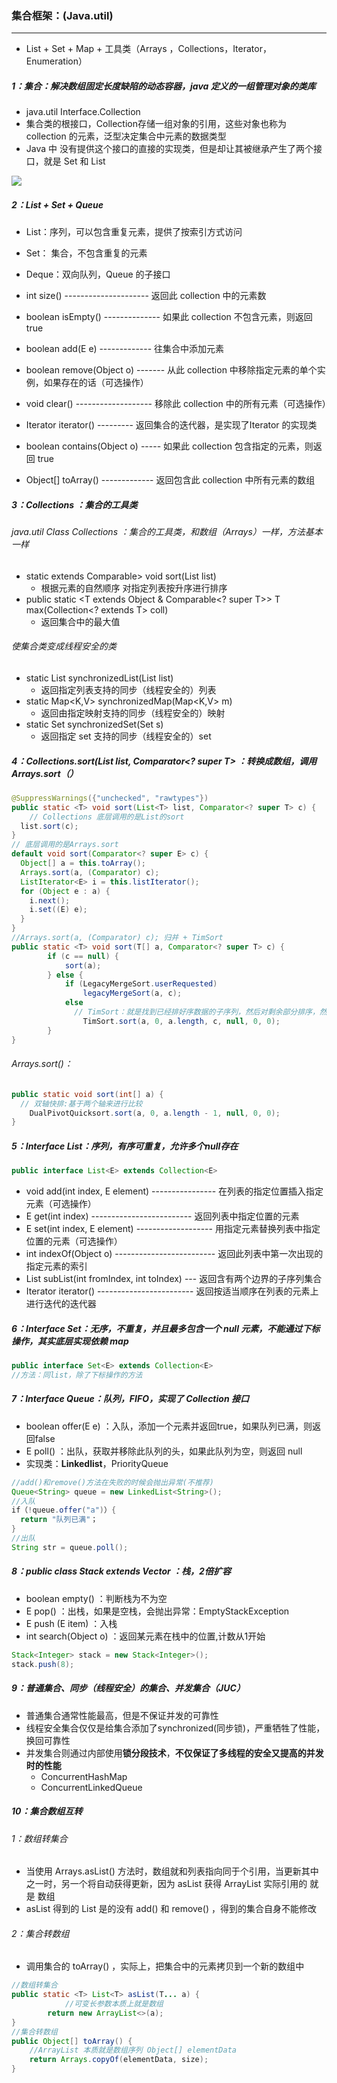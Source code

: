 ### 集合框架：(Java.util)

------

- List + Set + Map + 工具类（Arrays ，Collections，Iterator，Enumeration）

##### 1：集合：解决数组固定长度缺陷的动态容器，java 定义的一组管理对象的类库

- java.util Interface.Collection
- 集合类的根接口，Collection存储一组对象的引用，这些对象也称为 collection 的元素，泛型决定集合中元素的数据类型
- Java 中 没有提供这个接口的直接的实现类，但是却让其被继承产生了两个接口，就是 Set 和 List

![](https://github.com/likang315/Java-and-Middleware/blob/master/Java_note/5%EF%BC%9A%E6%B3%9B%E5%9E%8B%EF%BC%8C%E9%9B%86%E5%90%88%EF%BC%8CMap/%E6%96%B0%E5%BB%BA%E6%96%87%E4%BB%B6%E5%A4%B9/Framework.png?raw=true)

##### 2：List + Set + Queue

- List：序列，可以包含重复元素，提供了按索引方式访问
- Set： 集合，不包含重复的元素
- Deque：双向队列，Queue 的子接口

- int size() --------------------- 返回此 collection 中的元素数
- boolean isEmpty() -------------- 如果此 collection 不包含元素，则返回 true
- boolean	add(E e) ------------- 往集合中添加元素
- boolean remove(Object o) ------- 从此 collection 中移除指定元素的单个实例，如果存在的话（可选操作）
- void clear() ------------------- 移除此 collection 中的所有元素（可选操作）
- Iterator iterator() --------- 返回集合的迭代器，是实现了Iterator 的实现类
- boolean contains(Object o) ----- 如果此 collection 包含指定的元素，则返回 true
- Object[] toArray() ------------- 返回包含此 collection 中所有元素的数组

##### 3：Collections ：集合的工具类

###### java.util Class Collections ：集合的工具类，和数组（Arrays）一样，方法基本一样

- static extends Comparable> void sort(List list) 
  - 根据元素的自然顺序 对指定列表按升序进行排序 
- public static <T extends Object & Comparable<? super T>> T max(Collection<? extends T> coll)
  - 返回集合中的最大值

###### 使集合类变成线程安全的类

- static List synchronizedList(List list)
  - 返回指定列表支持的同步（线程安全的）列表
- static Map<K,V> synchronizedMap(Map<K,V> m)
  - 返回由指定映射支持的同步（线程安全的）映射
- static Set synchronizedSet(Set s)
  - 返回指定 set 支持的同步（线程安全的）set

##### 4：Collections.sort(List list, Comparator<? super T> ：转换成数组，调用Arrays.sort（）

```java
@SuppressWarnings({"unchecked", "rawtypes"})
public static <T> void sort(List<T> list, Comparator<? super T> c) {
	// Collections 底层调用的是List的sort
  list.sort(c);
}
// 底层调用的是Arrays.sort
default void sort(Comparator<? super E> c) {
  Object[] a = this.toArray();
  Arrays.sort(a, (Comparator) c);
  ListIterator<E> i = this.listIterator();
  for (Object e : a) {
    i.next();
    i.set((E) e);
  }
}
//Arrays.sort(a, (Comparator) c); 归并 + TimSort
public static <T> void sort(T[] a, Comparator<? super T> c) {
        if (c == null) {
            sort(a);
        } else {
            if (LegacyMergeSort.userRequested)
                legacyMergeSort(a, c);
            else
              // TimSort：就是找到已经排好序数据的子序列，然后对剩余部分排序，然后合并起来
                TimSort.sort(a, 0, a.length, c, null, 0, 0);
        }
}
```

###### Arrays.sort()：

```java
public static void sort(int[] a) {
  // 双轴快排:基于两个轴来进行比较
	DualPivotQuicksort.sort(a, 0, a.length - 1, null, 0, 0);
}
```



##### 5：Interface List：序列，有序可重复，允许多个null存在

```java
public interface List<E> extends Collection<E>
```

- void add(int index, E element) ---------------- 在列表的指定位置插入指定元素（可选操作）
- E get(int index) ------------------------- 返回列表中指定位置的元素
- E set(int index, E element) ------------------- 用指定元素替换列表中指定位置的元素（可选操作）
- int indexOf(Object o) ------------------------- 返回此列表中第一次出现的指定元素的索引
- List subList(int fromIndex, int toIndex) --- 返回含有两个边界的子序列集合
- Iterator iterator() ------------------------ 返回按适当顺序在列表的元素上进行迭代的迭代器

##### 6：Interface Set：无序，不重复，并且最多包含一个 null 元素，不能通过下标操作，其实底层实现依赖 map

```java
public interface Set<E> extends Collection<E> 
//方法：同list，除了下标操作的方法
```

##### 7：Interface Queue：队列，FIFO，实现了 Collection 接口

- boolean offer(E e) ：入队，添加一个元素并返回true，如果队列已满，则返回false
- E poll() ：出队，获取并移除此队列的头，如果此队列为空，则返回 null
- 实现类：**Linkedlist**，PriorityQueue

```java
//add()和remove()方法在失败的时候会抛出异常(不推荐)
Queue<String> queue = new LinkedList<String>();
//入队
if（!queue.offer("a")）{
  return "队列已满"；
}
//出队
String str = queue.poll();
```

##### 8：public class Stack extends Vector ：栈，2倍扩容

- boolean empty() ：判断栈为不为空
- E pop() ：出栈，如果是空栈，会抛出异常：EmptyStackException
- E push (E item) ：入栈
- int search(Object o) ：返回某元素在栈中的位置,计数从1开始

```java
Stack<Integer> stack = new Stack<Integer>();
stack.push(8);
```

##### 9：普通集合、同步（线程安全）的集合、并发集合（JUC）

- 普通集合通常性能最高，但是不保证并发的可靠性
- 线程安全集合仅仅是给集合添加了synchronized(同步锁)，严重牺牲了性能，换回可靠性
- 并发集合则通过内部使用**锁分段技术**，**不仅保证了多线程的安全又提高的并发时的性能**
  - ConcurrentHashMap
  - ConcurrentLinkedQueue

##### 10：集合数组互转

###### 1：数组转集合

- 当使用 Arrays.asList() 方法时，数组就和列表指向同于个引用，当更新其中之一时，另一个将自动获得更新，因为 asList 获得 ArrayList 实际引用的 就是 数组
- asList 得到的 List 是的没有 add() 和 remove() ，得到的集合自身不能修改

###### 2：集合转数组

- 调用集合的 toArray() ，实际上，把集合中的元素拷贝到一个新的数组中

```java
//数组转集合
public static <T> List<T> asList(T... a) {
  			//可变长参数本质上就是数组
        return new ArrayList<>(a);
}
//集合转数组
public Object[] toArray() {
  	//ArrayList 本质就是数组序列 Object[] elementData
    return Arrays.copyOf(elementData, size);
}
```



